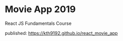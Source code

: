 # Movie App 2019

React JS Fundamentals Course

published: https://kth9192.github.io/react_movie_app
